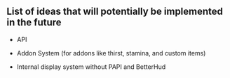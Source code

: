 ## List of ideas that will potentially be implemented in the future

- API

- Addon System (for addons like thirst, stamina, and custom items)

- Internal display system without PAPI and BetterHud
